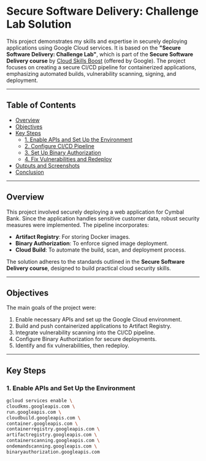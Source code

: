 # Secure Software Delivery: Challenge Lab Solution

This project demonstrates my skills and expertise in securely deploying applications using Google Cloud services. It is based on the **"Secure Software Delivery: Challenge Lab"**, which is part of the **Secure Software Delivery course** by [Cloud Skills Boost](https://www.cloudskillsboost.google) (offered by Google). The project focuses on creating a secure CI/CD pipeline for containerized applications, emphasizing automated builds, vulnerability scanning, signing, and deployment.

---

## Table of Contents
- [Overview](#overview)
- [Objectives](#objectives)
- [Key Steps](#key-steps)
  - [1. Enable APIs and Set Up the Environment](#1-enable-apis-and-set-up-the-environment)
  - [2. Configure CI/CD Pipeline](#2-configure-cicd-pipeline)
  - [3. Set Up Binary Authorization](#3-set-up-binary-authorization)
  - [4. Fix Vulnerabilities and Redeploy](#4-fix-vulnerabilities-and-redeploy)
- [Outputs and Screenshots](#outputs-and-screenshots)
- [Conclusion](#conclusion)

---

## Overview
This project involved securely deploying a web application for Cymbal Bank. Since the application handles sensitive customer data, robust security measures were implemented. The pipeline incorporates:
- **Artifact Registry**: For storing Docker images.
- **Binary Authorization**: To enforce signed image deployment.
- **Cloud Build**: To automate the build, scan, and deployment process.

The solution adheres to the standards outlined in the **Secure Software Delivery course**, designed to build practical cloud security skills.

---

## Objectives
The main goals of the project were:
1. Enable necessary APIs and set up the Google Cloud environment.
2. Build and push containerized applications to Artifact Registry.
3. Integrate vulnerability scanning into the CI/CD pipeline.
4. Configure Binary Authorization for secure deployments.
5. Identify and fix vulnerabilities, then redeploy.

---

## Key Steps

### 1. Enable APIs and Set Up the Environment
```bash
gcloud services enable \
cloudkms.googleapis.com \
run.googleapis.com \
cloudbuild.googleapis.com \
container.googleapis.com \
containerregistry.googleapis.com \
artifactregistry.googleapis.com \
containerscanning.googleapis.com \
ondemandscanning.googleapis.com \
binaryauthorization.googleapis.com
